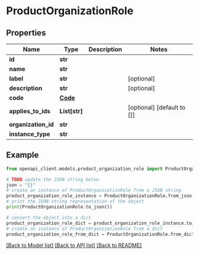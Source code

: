 # ProductOrganizationRole


## Properties

Name | Type | Description | Notes
------------ | ------------- | ------------- | -------------
**id** | **str** |  | 
**name** | **str** |  | 
**label** | **str** |  | [optional] 
**description** | **str** |  | [optional] 
**code** | [**Code**](Code.md) |  | 
**applies_to_ids** | **List[str]** |  | [optional] [default to []]
**organization_id** | **str** |  | 
**instance_type** | **str** |  | 

## Example

```python
from openapi_client.models.product_organization_role import ProductOrganizationRole

# TODO update the JSON string below
json = "{}"
# create an instance of ProductOrganizationRole from a JSON string
product_organization_role_instance = ProductOrganizationRole.from_json(json)
# print the JSON string representation of the object
print(ProductOrganizationRole.to_json())

# convert the object into a dict
product_organization_role_dict = product_organization_role_instance.to_dict()
# create an instance of ProductOrganizationRole from a dict
product_organization_role_from_dict = ProductOrganizationRole.from_dict(product_organization_role_dict)
```
[[Back to Model list]](../README.md#documentation-for-models) [[Back to API list]](../README.md#documentation-for-api-endpoints) [[Back to README]](../README.md)


